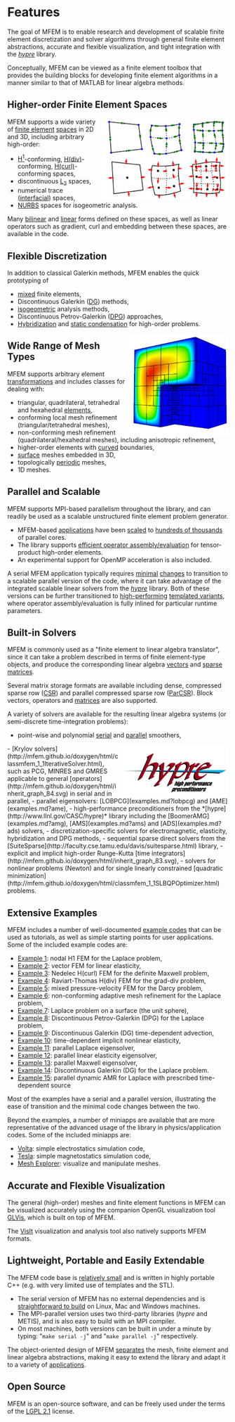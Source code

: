 # Features

The goal of MFEM is to enable research and development of scalable finite element discretization and solver algorithms through general finite element abstractions, accurate and flexible visualization, and tight integration with the *[hypre](http://www.llnl.gov/CASC/hypre)* library.

Conceptually, MFEM can be viewed as a finite element toolbox that provides the building blocks for developing finite element algorithms in a manner similar to that of MATLAB for linear algebra methods.

## Higher-order Finite Element Spaces

<img src="../img/ho-spaces-padding.png" align="right" alt="H(curl) and H(div) spaces">

MFEM supports a wide variety of [finite element](http://mfem.github.io/doxygen/html/inherit_graph_20.svg) [spaces](http://mfem.github.io/doxygen/html/inherit_graph_21.svg) in 2D and 3D, including arbitrary high-order:

 - [H<sup>1</sup>](examples.md?h1)-conforming, [H(div)](examples.md?hdiv)-conforming, [H(curl)](examples.md?hcurl)-conforming spaces,
 - discontinuous [L<sub>2</sub>](examples.md?l2) spaces,
 - numerical trace ([interfacial](examples.md?h12)) spaces,
 - [NURBS](examples.md?nurbs) spaces for isogeometric analysis.

Many [bilinear](http://mfem.github.io/doxygen/html/inherit_graph_79.svg) and [linear](http://mfem.github.io/doxygen/html/inherit_graph_47.svg) forms defined on these spaces, as well as linear operators such as gradient, curl and embedding between these spaces, are available in the code.

## Flexible Discretization

In addition to classical Galerkin methods, MFEM enables the quick prototyping of

 - [mixed](examples.md?mixed) finite elements,
 - Discontinuous Galerkin ([DG](examples.md?dg)) methods,
 - [isogeometric](examples.md?nurbs) analysis methods,
 - Discontinuous Petrov-Galerkin ([DPG](examples.md?dpg)) approaches,
 - [Hybridization](examples.md?hybr) and [static condensation](examples.md?staticcond) for high-order problems.

<img src="../img/examples/ex6.png" align="right" width="230">

## Wide Range of Mesh Types

MFEM supports arbitrary element [transformations](http://mfem.github.io/doxygen/html/inherit_graph_18.svg) and includes classes for dealing with:

 - triangular, quadrilateral, tetrahedral and hexahedral [elements](http://mfem.github.io/doxygen/html/inherit_graph_17.svg),
 - conforming local mesh refinement (triangular/tetrahedral meshes),
 - non-conforming mesh refinement (quadrilateral/hexahedral meshes), including anisotropic refinement,
 - higher-order elements with [curved](mesh-formats.md#curvilinear-vtk-meshes) boundaries,
 - [surface](https://github.com/mfem/mfem/blob/master/data/square-disc-surf.mesh) meshes embedded in 3D,
 - topologically [periodic](https://github.com/mfem/mfem/blob/master/data/periodic-hexagon.mesh) meshes,
 - 1D meshes.

## Parallel and Scalable

MFEM supports MPI-based parallelism throughout the library, and can readily be used as a scalable unstructured finite element problem generator.

 - MFEM-based [applications](http://www.llnl.gov/casc/blast) have been [scaled](http://computation.llnl.gov/blast/parallel-performance) to [hundreds of thousands](http://computation.llnl.gov/sites/default/files/public/NewBLASTScaling.png) of parallel cores.
 - The library supports [efficient operator assembly/evaluation](performance.md) for tensor-product high-order elements.
 - An experimental support for OpenMP acceleration is also included.

A serial MFEM application typically requires [minimal](http://mfem.github.io/doxygen/html/ex1_8cpp_source.html) [changes](http://mfem.github.io/doxygen/html/ex1p_8cpp_source.html) to transition to a scalable parallel version of the code, where it can take advantage of the integrated scalable linear solvers from the *[hypre](http://www.llnl.gov/CASC/hypre)* library. Both of these versions can be further transitioned to [high-performing](http://mfem.github.io/doxygen/html/miniapps_2performance_2ex1_8cpp_source.html) [templated variants](http://mfem.github.io/doxygen/html/miniapps_2performance_2ex1p_8cpp_source.html), where operator assembly/evaluation is fully inlined for particular runtime parameters.

## Built-in Solvers

MFEM is commonly used as a "finite element to linear algebra translator", since it can take a problem described in terms of finite element-type objects, and produce the corresponding linear algebra
[vectors](http://mfem.github.io/doxygen/html/inherit_graph_120.svg) and [sparse matrices](http://mfem.github.io/doxygen/html/inherit_graph_84.svg).

Several matrix storage formats are available including dense, compressed sparse row ([CSR](http://mfem.github.io/doxygen/html/classmfem_1_1SparseMatrix.html)) and parallel compressed sparse row ([ParCSR](http://mfem.github.io/doxygen/html/classmfem_1_1HypreParMatrix.html)). Block vectors, operators and [matrices](http://mfem.github.io/doxygen/html/classmfem_1_1BlockMatrix.html) are also supported.

A variety of solvers are available for the resulting linear algebra systems (or semi-discrete time-integration problems):

 - point-wise and polynomial [serial](http://mfem.github.io/doxygen/html/classmfem_1_1SparseSmoother.html) and [parallel](http://mfem.github.io/doxygen/html/classmfem_1_1HypreSmoother.html) smoothers,
<img src="../img/hypre_wiw.gif" align="right" width="250">
 - [Krylov solvers](http://mfem.github.io/doxygen/html/classmfem_1_1IterativeSolver.html), such as PCG, MINRES and GMRES applicable to general [operators](http://mfem.github.io/doxygen/html/inherit_graph_84.svg) in serial and in parallel,
 - parallel eigensolvers: [LOBPCG](examples.md?lobpcg) and [AME](examples.md?ame),
 - high-performance preconditioners from the *[hypre](http://www.llnl.gov/CASC/hypre)* library including the [BoomerAMG](examples.md?amg), [AMS](examples.md?ams) and [ADS](examples.md?ads) solvers,
 - discretization-specific solvers for electromagnetic, elasticity, hybridization and DPG methods,
 - sequential sparse direct solvers from the [SuiteSparse](http://faculty.cse.tamu.edu/davis/suitesparse.html) library,
 - explicit and implicit high-order Runge-Kutta [time integrators](http://mfem.github.io/doxygen/html/inherit_graph_83.svg),
 - solvers for nonlinear problems (Newton) and for single linearly constrained [quadratic minimization](http://mfem.github.io/doxygen/html/classmfem_1_1SLBQPOptimizer.html) problems.

## Extensive Examples

MFEM includes a number of well-documented [example codes](examples.md) that can be used as tutorials, as well as simple starting points for user applications. Some of the included example codes are:

 - [Example 1](http://mfem.github.io/doxygen/html/ex1_8cpp_source.html): nodal H1 FEM for the Laplace problem,
 - [Example 2](http://mfem.github.io/doxygen/html/ex2_8cpp_source.html): vector FEM for linear elasticity,
 - [Example 3](http://mfem.github.io/doxygen/html/ex3_8cpp_source.html): Nedelec H(curl) FEM for the definite Maxwell problem,
 - [Example 4](http://mfem.github.io/doxygen/html/ex4_8cpp_source.html): Raviart-Thomas H(div) FEM for the grad-div problem,
 - [Example 5](http://mfem.github.io/doxygen/html/ex5_8cpp_source.html): mixed pressure-velocity FEM for the Darcy problem,
 - [Example 6](http://mfem.github.io/doxygen/html/ex6_8cpp_source.html): non-conforming adaptive mesh refinement for the Laplace problem,
 - [Example 7](http://mfem.github.io/doxygen/html/ex7_8cpp_source.html): Laplace problem on a surface (the unit sphere),
 - [Example 8](http://mfem.github.io/doxygen/html/ex8_8cpp_source.html): Discontinuous Petrov-Galerkin (DPG) for the Laplace problem,
 - [Example 9](http://mfem.github.io/doxygen/html/ex9_8cpp_source.html): Discontinuous Galerkin (DG) time-dependent advection,
 - [Example 10](http://mfem.github.io/doxygen/html/ex10_8cpp_source.html): time-dependent implicit nonlinear elasticity,
 - [Example 11](http://mfem.github.io/doxygen/html/ex11p_8cpp_source.html): parallel Laplace eigensolver,
 - [Example 12](http://mfem.github.io/doxygen/html/ex12p_8cpp_source.html): parallel linear elasticity eigensolver,
 - [Example 13](http://mfem.github.io/doxygen/html/ex13p_8cpp_source.html): parallel Maxwell eigensolver,
 - [Example 14](http://mfem.github.io/doxygen/html/ex14_8cpp_source.html): Discontinuous Galerkin (DG) for the Laplace problem.
 - [Example 15](http://mfem.github.io/doxygen/html/ex15_8cpp_source.html): parallel dynamic AMR for Laplace with prescribed time-dependent source

Most of the examples have a serial and a parallel version, illustrating the ease of transition and the minimal code changes between the two.

Beyond the examples, a number of miniapps are available that are more representative of the advanced usage of the library in physics/application codes. Some of the included miniapps are:

 - [Volta](http://mfem.github.io/doxygen/html/volta_8cpp_source.html): simple electrostatics simulation code,
 - [Tesla](http://mfem.github.io/doxygen/html/volta_8cpp_source.html): simple magnetostatics simulation code,
 - [Mesh Explorer](http://mfem.github.io/doxygen/html/mesh-explorer_8cpp_source.html): visualize and manipulate meshes.

## Accurate and Flexible Visualization

The general (high-order) meshes and finite element functions in MFEM can be visualized accurately using the companion OpenGL visualization tool [GLVis](http://glvis.org), which is built on top of MFEM.

The [VisIt](http://visit.llnl.gov) visualization and analysis tool also natively supports MFEM formats.

## Lightweight, Portable and Easily Extendable

The MFEM code base is [relatively small](download.md) and is written in highly portable C++ (e.g. with very limited use of templates and the STL).

 - The serial version of MFEM has no external dependencies and is [straightforward to build](building.md) on Linux, Mac and Windows machines.
 - The MPI-parallel version uses two third-party libraries (*hypre* and METIS), and is also easy to build with an MPI compiler.
 - On most machines, both versions can be built in under a minute by typing: "`make serial -j`" and "`make parallel -j`" respectively.

The object-oriented design of MFEM [separates](http://mfem.github.io/doxygen/html/index.html) the mesh, finite element and linear algebra abstractions, making it easy to extend the library and adapt it to a variety of [applications](publications.md).

## Open Source

MFEM is an open-source software, and can be freely used under the terms of the [LGPL 2.1](https://www.gnu.org/licenses/lgpl-2.1.html) license.
